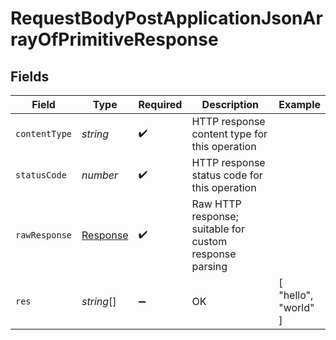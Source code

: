 # RequestBodyPostApplicationJsonArrayOfPrimitiveResponse


## Fields

| Field                                                                 | Type                                                                  | Required                                                              | Description                                                           | Example                                                               |
| --------------------------------------------------------------------- | --------------------------------------------------------------------- | --------------------------------------------------------------------- | --------------------------------------------------------------------- | --------------------------------------------------------------------- |
| `contentType`                                                         | *string*                                                              | :heavy_check_mark:                                                    | HTTP response content type for this operation                         |                                                                       |
| `statusCode`                                                          | *number*                                                              | :heavy_check_mark:                                                    | HTTP response status code for this operation                          |                                                                       |
| `rawResponse`                                                         | [Response](https://developer.mozilla.org/en-US/docs/Web/API/Response) | :heavy_check_mark:                                                    | Raw HTTP response; suitable for custom response parsing               |                                                                       |
| `res`                                                                 | *string*[]                                                            | :heavy_minus_sign:                                                    | OK                                                                    | [<br/>"hello",<br/>"world"<br/>]                                      |